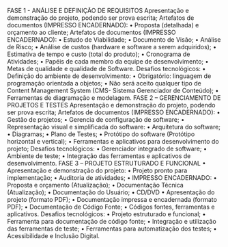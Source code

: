 FASE 1 - ANÁLISE E DEFINIÇÃO DE REQUISITOS
Apresentação e demonstração do projeto, podendo ser prova escrita;
Artefatos de documentos (IMPRESSO ENCADERNADO):
• Proposta (detalhada) e orçamento ao cliente;
Artefatos de documentos (IMPRESSO ENCADERNADO):
• Estudo de Viabilidade;
• Documento de Visão;
• Análise de Risco;
• Análise de custos (hardware e software a serem
adquiridos);
• Estimativa de tempo e custo (total do produto);
• Cronograma de Atividades;
• Papéis de cada membro da equipe de
desenvolvimento;
• Metas de qualidade e qualidade de Software.
Desafios tecnológicos:
• Definição do ambiente de desenvolvimento:
• Obrigatório: linguagem de programação
orientada a objetos;
• Não será aceito qualquer tipo de Content
Management System (CMS- Sistema
Gerenciador de Conteúdo);
• Ferramentas de diagramação e modelagem.
FASE 2 – GERENCIAMENTO DE PROJETOS E TESTES
Apresentação e demonstração do projeto, podendo ser prova escrita;
Artefatos de documentos (IMPRESSO ENCADERNADO):
• Gestão de projetos;
• Gerencia de configuração de software;
• Representação visual e simplificada do software:
• Arquitetura do software;
• Diagramas;
• Plano de Testes;
• Protótipo do software (Protótipo horizontal e vertical);
• Ferramentas e aplicativos para desenvolvimento do
projeto;
Desafios tecnológicos:
• Gerenciador integrado de software;
• Ambiente de teste;
• Integração das ferramentas e aplicativos de
desenvolvimento.
FASE 3 – PROJETO ESTRUTURADO E FUNCIONAL
• Apresentação e demonstração do projeto:
• Projeto pronto para implementação;
• Auditoria de atividades;
•   IMPRESSO ENCADERNADO:
• Proposta e orçamento (Atualização);
• Documentação Técnica (Atualização);
• Documentação do Usuário;
•   CD/DVD
• Apresentação do projeto (formato PDF);
• Documentação impressa e encadernada (formato PDF);
• Documentação de Código Fonte;
• Códigos fontes, ferramentas e aplicativos.
Desafios tecnológicos:
• Projeto estruturado e funcional;
• Ferramenta para documentação de código fonte;
• Integração e utilização das ferramentas de teste;
• Ferramentas para automatização dos testes;
• Acessibilidade e Inclusão Digital.